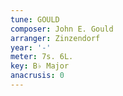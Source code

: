 ```yaml
---
tune: GOULD
composer: John E. Gould
arranger: Zinzendorf
year: '-'
meter: 7s. 6L.
key: B♭ Major
anacrusis: 0
---
```

